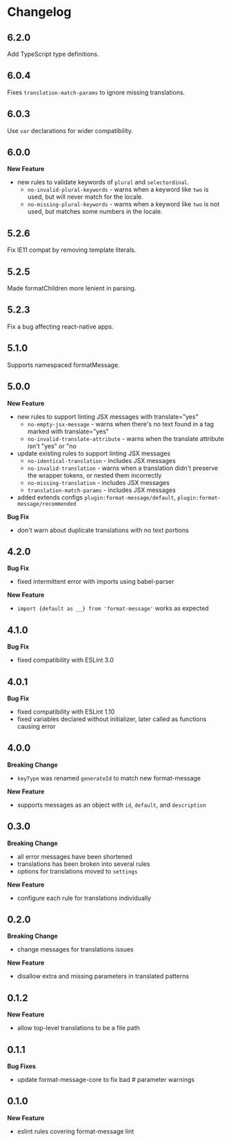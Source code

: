 # Changelog

## 6.2.0

Add TypeScript type definitions.

## 6.0.4

Fixes `translation-match-params` to ignore missing translations.

## 6.0.3

Use `var` declarations for wider compatibility.

## 6.0.0

**New Feature**
* new rules to validate keywords of `plural` and `selectordinal`.
  * `no-invalid-plural-keywords` - warns when a keyword like `two` is used, but will never match for the locale.
  * `no-missing-plural-keywords` - warns when a keyword like `two` is not used, but matches some numbers in the locale.

## 5.2.6

Fix IE11 compat by removing template literals.

## 5.2.5

Made formatChildren more lenient in parsing.

## 5.2.3

Fix a bug affecting react-native apps.

## 5.1.0

Supports namespaced formatMessage.

## 5.0.0

**New Feature**
* new rules to support linting JSX messages with translate="yes"
  * `no-empty-jsx-message` - warns when there's no text found in a tag marked with translate="yes"
  * `no-invalid-translate-attribute` - warns when the translate attribute isn't "yes" or "no
* update existing rules to support linting JSX messages
  * `no-identical-translation` - includes JSX messages
  * `no-invalid-translation` - warns when a translation didn't preserve the wrapper tokens, or nested them incorrectly
  * `no-missing-translation` - includes JSX messages
  * `translation-match-params` - includes JSX messages
* added extends configs `plugin:format-message/default`, `plugin:format-message/recommended`

**Bug Fix**
* don't warn about duplicate translations with no text portions

## 4.2.0

**Bug Fix**
* fixed intermittent error with imports using babel-parser

**New Feature**
* `import {default as __} from 'format-message'` works as expected

## 4.1.0

**Bug Fix**
* fixed compatibility with ESLint 3.0

## 4.0.1

**Bug Fix**
* fixed compatibility with ESLint 1.10
* fixed variables declared without initializer, later called as functions causing error

## 4.0.0

**Breaking Change**
* `keyType` was renamed `generateId` to match new format-message

**New Feature**
* supports messages as an object with `id`, `default`, and `description`

## 0.3.0

**Breaking Change**
* all error messages have been shortened
* translations has been broken into several rules
* options for translations moved to `settings`

**New Feature**
* configure each rule for translations individually

## 0.2.0

**Breaking Change**
* change messages for translations issues

**New Feature**
* disallow extra and missing parameters in translated patterns

## 0.1.2

**New Feature**
* allow top-level translations to be a file path

## 0.1.1

**Bug Fixes**
* update format-message-core to fix bad # parameter warnings

## 0.1.0

**New Feature**
* eslint rules covering format-message lint

